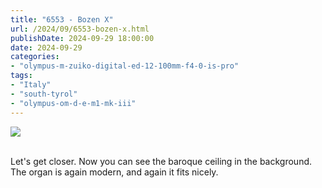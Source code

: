 ```yaml
---
title: "6553 - Bozen X"
url: /2024/09/6553-bozen-x.html
publishDate: 2024-09-29 18:00:00
date: 2024-09-29
categories:
- "olympus-m-zuiko-digital-ed-12-100mm-f4-0-is-pro"
tags:
- "Italy"
- "south-tyrol"
- "olympus-om-d-e-m1-mk-iii"
---
```

<div class="container">
<div class="center"><a target="_blank" href="https://d25zfm9zpd7gm5.cloudfront.net/1200x1200/2020/20200907_085710_lr.jpg"><img class="webfeedsFeaturedVisual" src="https://d25zfm9zpd7gm5.cloudfront.net/0600x0600/2020/20200907_085710_lr.jpg" /></a></div>
</div>
<br />

Let's get closer. Now you can see the baroque ceiling in the
background. The organ is again modern, and again it fits
nicely.
